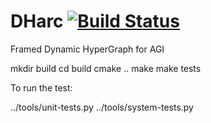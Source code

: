 # DHarc [![Build Status](https://secure.travis-ci.org/dharc/dharc.png?branch=master)](https://travis-ci.org/dharc/dharc)

Framed Dynamic HyperGraph for AGI

mkdir build
cd build
cmake ..
make
make tests

To run the test:

../tools/unit-tests.py
../tools/system-tests.py

